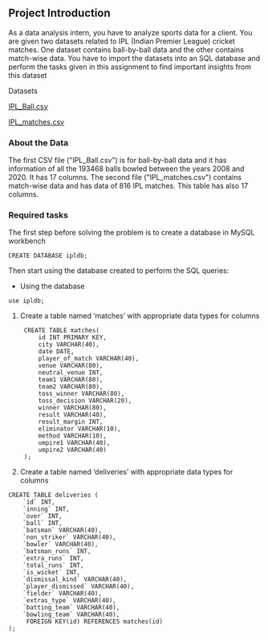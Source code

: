 ## Project Introduction 
As a data analysis intern, you have to analyze sports data for a client. You are given two datasets
related to IPL (Indian Premier League) cricket matches. One dataset contains ball-by-ball data
and the other contains match-wise data. You have to import the datasets into an SQL database
and perform the tasks given in this assignment to find important insights from this dataset

Datasets

[IPL_Ball.csv](https://drive.google.com/file/d/1It3JnQPpNHCHoZyB6xLyTCP6prrzE3p-/view)


[IPL_matches.csv](https://drive.google.com/file/d/18GFAORe6kWU6UQxNXSgoOofR9h8dZ7wU/view)

### About the Data

The first CSV file ("IPL_Ball.csv")  is for ball-by-ball data and it has information of all the 193468 balls bowled
between the years 2008 and 2020. It has 17 columns. The second file ("IPL_matches.csv") contains match-wise data and has data of 816 IPL matches. This table has also 17 columns. 

### Required tasks
The first step before solving the problem is to create a database in MySQL workbench

`CREATE DATABASE ipldb;`

Then start using the database created to perform the SQL queries:

+ Using the database

`use ipldb; `

1. Create a table named ‘matches’ with appropriate data types for columns

	    CREATE TABLE matches(
			id INT PRIMARY KEY,
			city VARCHAR(40),
			date DATE,
			player_of_match VARCHAR(40),
			venue VARCHAR(80),
			neutral_venue INT,
			team1 VARCHAR(80),
			team2 VARCHAR(80),
			toss_winner VARCHAR(80),
			toss_decision VARCHAR(20),
			winner VARCHAR(80),
			result VARCHAR(40),
			result_margin INT,
			eliminator VARCHAR(10),
			method VARCHAR(10),
			umpire1 VARCHAR(40),
			umpire2 VARCHAR(40)
		);
		
2. Create a table named ‘deliveries’ with appropriate data types for columns

```
CREATE TABLE deliveries (
    `id` INT,
    `inning` INT,
    `over` INT,
    `ball` INT,
    `batsman` VARCHAR(40),
    `non_striker` VARCHAR(40),
    `bowler` VARCHAR(40),
    `batsman_runs` INT,
    `extra_runs` INT,
    `total_runs` INT,
    `is_wicket` INT,
    `dismissal_kind` VARCHAR(40),
    `player_dismissed` VARCHAR(40),
    `fielder` VARCHAR(40),
    `extras_type` VARCHAR(40),
    `batting_team` VARCHAR(40),
    `bowling_team` VARCHAR(40),
     FOREIGN KEY(id) REFERENCES matches(id)
);
 ```

